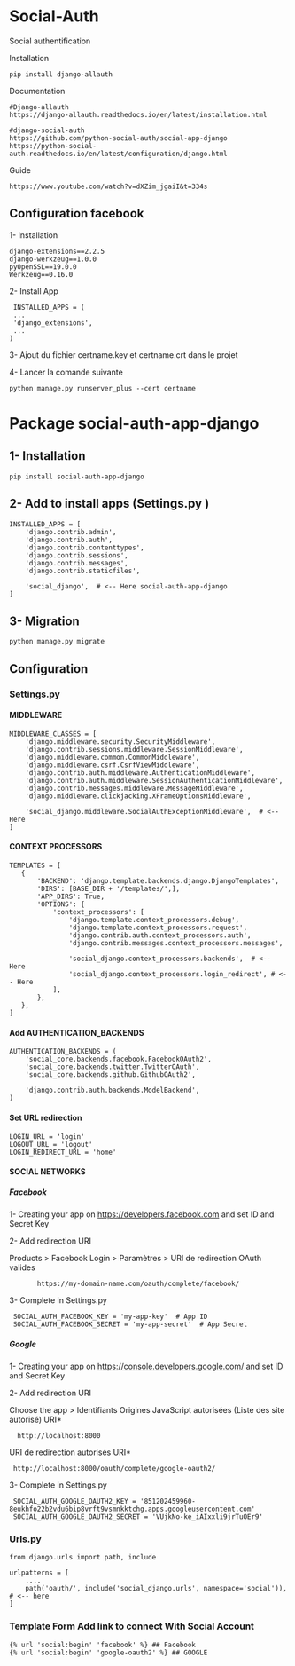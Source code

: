 # Social-Auth
 Social authentification
 
 Installation 
    
    pip install django-allauth
    
Documentation
    
    #Django-allauth
    https://django-allauth.readthedocs.io/en/latest/installation.html
    
    #django-social-auth
    https://github.com/python-social-auth/social-app-django
    https://python-social-auth.readthedocs.io/en/latest/configuration/django.html

Guide

    https://www.youtube.com/watch?v=dXZim_jgaiI&t=334s
    
## Configuration facebook

1- Installation
    
    django-extensions==2.2.5
    django-werkzeug==1.0.0
    pyOpenSSL==19.0.0
    Werkzeug==0.16.0
    
2- Install App

     INSTALLED_APPS = (
     ...
     'django_extensions',
     ...
    )
    
3- Ajout du fichier certname.key et certname.crt dans le projet

4- Lancer la comande suivante

    python manage.py runserver_plus --cert certname
   
# Package social-auth-app-django

## 1- Installation

    pip install social-auth-app-django
    

## 2- Add to install apps (Settings.py )

    INSTALLED_APPS = [
        'django.contrib.admin',
        'django.contrib.auth',
        'django.contrib.contenttypes',
        'django.contrib.sessions',
        'django.contrib.messages',
        'django.contrib.staticfiles', 

        'social_django',  # <-- Here social-auth-app-django
    ]
    
## 3- Migration

    python manage.py migrate 
    
## Configuration

### Settings.py

#### MIDDLEWARE

    MIDDLEWARE_CLASSES = [
        'django.middleware.security.SecurityMiddleware',
        'django.contrib.sessions.middleware.SessionMiddleware',
        'django.middleware.common.CommonMiddleware',
        'django.middleware.csrf.CsrfViewMiddleware',
        'django.contrib.auth.middleware.AuthenticationMiddleware',
        'django.contrib.auth.middleware.SessionAuthenticationMiddleware',
        'django.contrib.messages.middleware.MessageMiddleware',
        'django.middleware.clickjacking.XFrameOptionsMiddleware',

        'social_django.middleware.SocialAuthExceptionMiddleware',  # <-- Here
    ]
 
 #### CONTEXT PROCESSORS
 
    TEMPLATES = [
       {
           'BACKEND': 'django.template.backends.django.DjangoTemplates',
           'DIRS': [BASE_DIR + '/templates/',],
           'APP_DIRS': True,
           'OPTIONS': {
               'context_processors': [
                   'django.template.context_processors.debug',
                   'django.template.context_processors.request',
                   'django.contrib.auth.context_processors.auth',
                   'django.contrib.messages.context_processors.messages',

                   'social_django.context_processors.backends',  # <-- Here
                   'social_django.context_processors.login_redirect', # <-- Here
               ],
           },
       },
    ] 
    
#### Add AUTHENTICATION_BACKENDS

    AUTHENTICATION_BACKENDS = (
        'social_core.backends.facebook.FacebookOAuth2',
        'social_core.backends.twitter.TwitterOAuth',
        'social_core.backends.github.GithubOAuth2',

        'django.contrib.auth.backends.ModelBackend',
    )
#### Set URL redirection

    LOGIN_URL = 'login'
    LOGOUT_URL = 'logout'
    LOGIN_REDIRECT_URL = 'home'
    
#### SOCIAL NETWORKS

##### Facebook 

 1- Creating your app on https://developers.facebook.com and set ID and Secret Key
  
 2- Add redirection URI
 
   Products > Facebook Login > Paramètres > URI de redirection OAuth valides
    
           https://my-domain-name.com/oauth/complete/facebook/
           
  3- Complete in Settings.py

     SOCIAL_AUTH_FACEBOOK_KEY = 'my-app-key'  # App ID
     SOCIAL_AUTH_FACEBOOK_SECRET = 'my-app-secret'  # App Secret

##### Google 

 1- Creating your app on https://console.developers.google.com/ and set ID and Secret Key
  
 2- Add redirection URI
 
   Choose the app > Identifiants 
    Origines JavaScript autorisées (Liste des site autorisé)
    URI*
     
      http://localhost:8000
      
   URI de redirection autorisés
   URI*
     
     http://localhost:8000/oauth/complete/google-oauth2/
    
           
  3- Complete in Settings.py
     
     SOCIAL_AUTH_GOOGLE_OAUTH2_KEY = '851202459960-8eukhfo22b2vdu6bip8vrft9vsmnkktchg.apps.googleusercontent.com'
     SOCIAL_AUTH_GOOGLE_OAUTH2_SECRET = 'VUjkNo-ke_iAIxxli9jrTuOEr9'


### Urls.py
    
    from django.urls import path, include
    
    urlpatterns = [
        ....
        path('oauth/', include('social_django.urls', namespace='social')),  # <-- here
    ]
    
 ### Template Form Add link to connect With Social Account
 
    {% url 'social:begin' 'facebook' %} ## Facebook
    {% url 'social:begin' 'google-oauth2' %} ## GOOGLE
    

